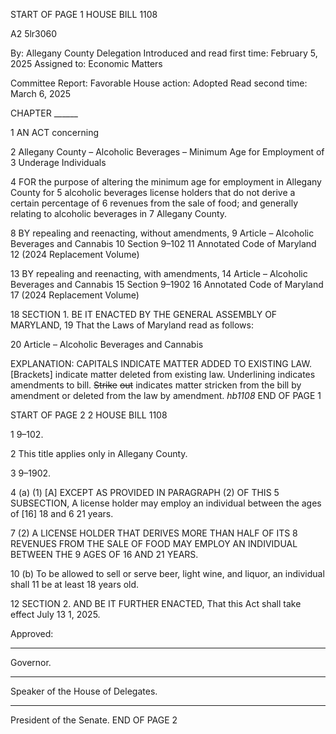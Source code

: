 START OF PAGE 1
HOUSE BILL 1108

A2 5lr3060

By: Allegany County Delegation
Introduced and read first time: February 5, 2025
Assigned to: Economic Matters

Committee Report: Favorable
House action: Adopted
Read second time: March 6, 2025

CHAPTER ______

1 AN ACT concerning

2 Allegany County – Alcoholic Beverages – Minimum Age for Employment of
3 Underage Individuals

4 FOR the purpose of altering the minimum age for employment in Allegany County for
5 alcoholic beverages license holders that do not derive a certain percentage of
6 revenues from the sale of food; and generally relating to alcoholic beverages in
7 Allegany County.

8 BY repealing and reenacting, without amendments,
9 Article – Alcoholic Beverages and Cannabis
10 Section 9–102
11 Annotated Code of Maryland
12 (2024 Replacement Volume)

13 BY repealing and reenacting, with amendments,
14 Article – Alcoholic Beverages and Cannabis
15 Section 9–1902
16 Annotated Code of Maryland
17 (2024 Replacement Volume)

18 SECTION 1. BE IT ENACTED BY THE GENERAL ASSEMBLY OF MARYLAND,
19 That the Laws of Maryland read as follows:

20 Article – Alcoholic Beverages and Cannabis

EXPLANATION: CAPITALS INDICATE MATTER ADDED TO EXISTING LAW.
[Brackets] indicate matter deleted from existing law.
Underlining indicates amendments to bill.
~~Strike~~ ~~out~~ indicates matter stricken from the bill by amendment or deleted from the law by
amendment. *hb1108*
END OF PAGE 1

START OF PAGE 2
2 HOUSE BILL 1108

1 9–102.

2 This title applies only in Allegany County.

3 9–1902.

4 (a) (1) [A] EXCEPT AS PROVIDED IN PARAGRAPH (2) OF THIS
5 SUBSECTION, A license holder may employ an individual between the ages of [16] 18 and
6 21 years.

7 (2) A LICENSE HOLDER THAT DERIVES MORE THAN HALF OF ITS
8 REVENUES FROM THE SALE OF FOOD MAY EMPLOY AN INDIVIDUAL BETWEEN THE
9 AGES OF 16 AND 21 YEARS.

10 (b) To be allowed to sell or serve beer, light wine, and liquor, an individual shall
11 be at least 18 years old.

12 SECTION 2. AND BE IT FURTHER ENACTED, That this Act shall take effect July
13 1, 2025.

Approved:

________________________________________________________________________________
Governor.

________________________________________________________________________________
Speaker of the House of Delegates.

________________________________________________________________________________
President of the Senate.
END OF PAGE 2